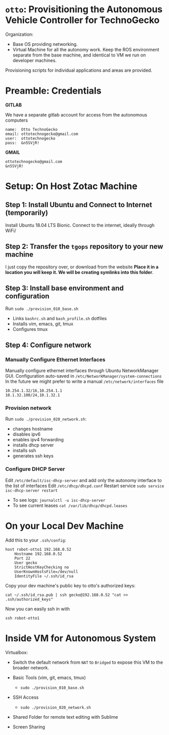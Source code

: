# `otto`: Provisitioning the Autonomous Vehicle Controller for TechnoGecko

Organization:
* Base OS providing networking.
* Virtual Machine for all the autonomy work. Keep the ROS environment separate from the base machine, and identical to VM we run on developer machines. 

Provisioning scripts for individual applications and areas are provided.

# Preamble: Credentials

**GITLAB**

We have a separate gitlab account for access from the autonomous computers

```
name:  Otto TechnoGecko
email: ottotechnogecko@gmail.com
user:  ottotechnogecko
pass:  &n5SVjR!
```

**GMAIL**

```
ottotechnogecko@gmail.com
&n5SVjR!
```

# Setup: On Host Zotac Machine

## Step 1: Install Ubuntu and Connect to Internet (temporarily)

Install Ubuntu 18.04 LTS Bionic.
Connect to the internet, ideally through WiFi/

## Step 2: Transfer the `tgops` repository to your new machine

I just copy the repository over, or download from the website
**Place it in a location you will keep it. We will be creating symlinks into this folder**.

## Step 3: Install base environment and configuration

Run `sudo ./provision_010_base.sh`
* Links `bashrc.sh` and `bash_profile.sh` dotfiles
* Installs vim, emacs, git, tmux
* Configures tmux

## Step 4: Configure network 

### Manually Configure Ethernet Interfaces

Manually configure ethernet interfaces through Ubuntu NetworkManager GUI.
Configuration auto-saved in `/etc/NetworkManager/system-connections`
In the future we might prefer to write a manual `/etc/network/interfaces` file
```
10.254.1.32/16,10.254.1.1
10.1.32.100/24,10.1.32.1
```
### Provision network

Run `sudo ./provision_020_network.sh`:
* changes hostname
* disables ipv6
* enables ipv4 forwarding
* installs dhcp server
* installs ssh
* generates ssh keys

### Configure DHCP Server

Edit `/etc/default/isc-dhcp-server` and add only the autonomy interface to the list of interfaces
Edit `/etc/dhcp/dhcpd.conf`
Restart service `sudo service isc-dhcp-server restart`

* To see logs: `journalctl -u isc-dhcp-server`
* To see current leases `cat /var/lib/dhcp/dhcpd.leases`






# On your Local Dev Machine

Add this to your `.ssh/config`:

```
host robot-otto1 192.168.0.52
    Hostname 192.168.0.52
    Port 22
    User gecko
    StrictHostKeyChecking no
    UserKnownHostsFile=/dev/null
    IdentityFile ~/.ssh/id_rsa
```

Copy your dev machine's public key to otto's authorized keys:

`cat ~/.ssh/id_rsa.pub | ssh gecko@192.168.0.52 "cat >> .ssh/authorized_keys"`

Now you can easily ssh in with 

`ssh robot-otto1`







# Inside VM for Autonomous System

Virtualbox:
* Switch the default network from `NAT` to `Bridged` to expose this VM to the broader network.

* Basic Tools (vim, git, emacs, tmux)
	* `sudo ./provision_010_base.sh`
* SSH Access
	* `sudo ./provision_020_network.sh`
* Shared Folder for remote text editing with Sublime

* Screen Sharing


